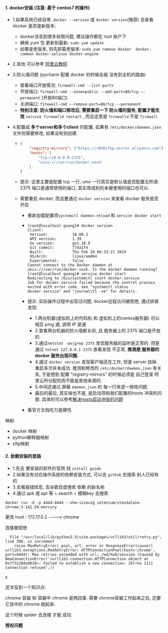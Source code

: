 #### 1. docker安装  (注意: 基于 centos7 的操作)

- 1.如果系统已经自带, `docker --version` 或 `docker version`(推荐) 去查看 docker 是否是新版本;

  - docker涉及到很多权限问题, 建议操作都在 root 账户下
  - 确保 yum 包 更新到最新: `sudo yum update`
  - 如果是老版本, 则先卸载老版本:  `sudo yum remove docker  docker-common docker-selinux docker-engine`

- 2.其他 可以参考 [阿里云教程](https://help.aliyun.com/document_detail/60742.html) 

- 3.防火墙问题  (pycharm 配置 docker 的时候会报  没有到主机的路由)

  - 查看端口开放情况: `firewall-cmd --list-ports`
  - 开放端口: `firewall-cmd --zone=public --add-port=80/tcp –-permanent`     (开放80端口)
  - 关闭端口: `firewall-cmd –-remove-port=80/tcp --permanent`
  - **特别注意: 防火墙和端口修改后, 需要重启一下 防火墙的服务, 配置才能生效**  `service firewalld restart`  ,  而且这里是  `firewalld`  不是 `firewall`

- 4.配置成 **多个server和多个client** 的配置, 如果有 `/etc/docker/daemon.json` 文件则需要修改, 如果没有则创建.

  - ```json
    {
        "registry-mirrors": ["https://r0n0i7op.mirror.aliyuncs.com"],
        "hosts": [
            "tcp://0.0.0.0:2375",
            "unix:///var/run/docker.sock"
        ]
    }
    ```

  - 提示:  这里主要是配置 tcp 一行, unix 一行其实是默认值是否配置无所谓.    2375 端口是通常使用的端口, 其实改成别的未被使用的端口也可以.  

  - 需要重启 docker, 而且要通过 `docker version` 来查看  docker 服务是否开启

    - 重新加载配置项`systemctl daemon-reload` 和 `service docker start`

    - ```shell
      [root@localhost guang]# docker version
      Client:
       Version:           18.09.3
       API version:       1.39
       Go version:        go1.10.8
       Git commit:        774a1f4
       Built:             Thu Feb 28 06:33:21 2019
       OS/Arch:           linux/amd64
       Experimental:      false
      Cannot connect to the Docker daemon at unix:///var/run/docker.sock. Is the docker daemon running?
      [root@localhost guang]# service docker start
      Redirecting to /bin/systemctl start docker.service
      Job for docker.service failed because the control process exited with error code. See "systemctl status docker.service" and "journalctl -xe" for details.
      ```

    - 提示:  实际操作过程中出现过问题, docker远程访问被拒绝, 通过排查发现:

      - 1.两台机器(虚拟机上的代码机 和 虚拟机上的centos服务器) 可以相互 ping 通, 说明 IP 是通
      - 2.查看两台机器的防火墙都关闭, 且 服务器上的 2375 端口是开放的.
      - 3.通过`netstat -an|grep 2375` 发现服务器的监听是正常的. 但是通过   `telnet 127.0.0.1 2375` 查看发现  不正常, **推测是 服务器的 docker 服务出现问题.**  
      - 4.通过  `docker version` 发现客户端还在工作, 但是 server 挂掉. 重启多次并未成功. 推测和修改的 `/etc/docker/daemon.json` 有关系, 于是想到 配置 "registry-mirrors" 的时候必须是 自己登录 阿里云所分配的而不能是其他来源的.  
      - 5.中间还通过 屏蔽 `daemon.json` 的 每一行来逐一排除问题. 
      - 最后的最后, 其实啥也不是, 是启动项和我们配置的hosts 冲突的问题. 具体的可以参考[解决hosts启动冲突的问题](https://blog.csdn.net/jerry010101/article/details/85817893)

    - 看官方文档吃力是硬伤.



映射:

- docker 映射
- python解释器映射
- sftp映射



#### 2. 依赖安装的思路

- 1.先去  要安装的软件的官网 找 `install guide`
- 2.如果没有对应操作系统的依赖安装方式, 可以去 `github` 去搜索 别人已经有的
- 3.去看报错信息, 去谷歌百度搜索 依赖 的新名称
- 4.通过  apk 或 apt 等 + search + 模糊key 去搜索



`docker run -d -p 4444:4444 --shm-size=2g selenium/standalone-chrome:3.141.59-mercury`



更改 host   :  172.17.0.2  ----> chrome

连接被拒绝

```
  File "/usr/local/lib/python3.5/site-packages/urllib3/util/retry.py", line 398, in increment
    raise MaxRetryError(_pool, url, error or ResponseError(cause))
urllib3.exceptions.MaxRetryError: HTTPConnectionPool(host='chrome', port=4444): Max retries exceeded with url: /wd/hub/session (Caused by NewConnectionError('<urllib3.connection.HTTPConnection object at 0x7f3128da9828>: Failed to establish a new connection: [Errno 111] Connection refused',))
```

s

还涉及到一个知识点:

chrome 容器 和 容器中  chrome 是两回事. 需要 chrome容器工作起来之后, 还要 它其中的 chrome 跑起来.

这个时候 spider 去连接  才能 成功.



**授权问题**

